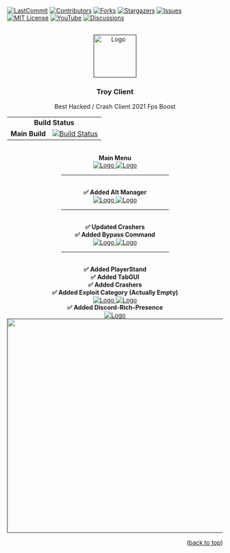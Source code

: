 <div id="top"></div>

[![LastCommit][last-commit-shield]][last-commit-url]
[![Contributors][contributors-shield]][contributors-url]
[![Forks][forks-shield]][forks-url]
[![Stargazers][stars-shield]][stars-url]
[![Issues][issues-shield]][issues-url]
[![MIT License][license-shield]][license-url]
[![YouTube][youtube-shield]][youtube-url]
[![Discussions][discussion-shield]][discussion-url]



<!-- PROJECT LOGO -->
<br />
<div align="center">
  <a href="">
    <img src="https://i.imgur.com/DcjVAVX.png" alt="Logo" width="100" height="100">
  </a>

<h3 align="center">Troy Client</h3>

  <p align="center">
    Best Hacked / Crash Client 2021 Fps Boost
  </p>
</div>


<div align="center">
  <table>
    <tr>
        <td align="center" colspan="3"><b>Build Status</b></td>
    </tr>
    <tr>
        <td align="right"><b>Main Build</b></td>
        <td colspan="2"><a href="https://img.shields.io/github/workflow/status/md4Studios/TroyClient/TroyClient/troy?label=BUILD%201.1.5&style=for-the-badge"><img src="https://img.shields.io/github/workflow/status/md4Studios/TroyClient/TroyClient/troy?label=BUILD%201.1.5&style=for-the-badge" alt="Build Status" /></a></td>
    </tr>
</table>
</div>

<br />
<div align="center"> <b>Main Menu</b> </div>
<div align="center">
  <a href="">
    <img src="https://img.shields.io/badge/Version-1.0.5-green?label=VERSION&style=for-the-badge" alt="Logo" width="" height="">
    <img src="https://i.imgur.com/7qOP34R.png" alt="Logo" width="" height="">
  </a>


<hr style="width:50%;text-align:left;margin-left:0">


<br />
<div align="center"> <b>✅ Added Alt Manager</b> </div>
<div align="center">
  <a href="">
    <img src="https://img.shields.io/badge/Version-1.0.5-green?label=VERSION&style=for-the-badge" alt="Logo" width="" height="">
    <img src="https://i.imgur.com/J4dcGMT.png" alt="Logo" width="" height="">
  </a>


<hr style="width:50%;text-align:left;margin-left:0">


<br />
<div align="center"> <b>✅ Updated Crashers</b> </div>
<div align="center"> <b>✅ Added Bypass Command</b> </div>
<div align="center">
  <a href="">
    <img src="https://img.shields.io/badge/Version-1.0.7-green?label=VERSION&style=for-the-badge" alt="Logo" width="" height="">
    <img src="https://i.imgur.com/QhpXcjc.png" alt="Logo" width="" height="">
  </a>


<hr style="width:50%;text-align:left;margin-left:0">


  <br />
<div align="center"> <b>✅ Added PlayerStand</b> </div>
<div align="center"> <b>✅ Added TabGUI</b> </div>
<div align="center"> <b>✅ Added Crashers</b> </div>
<div align="center"> <b>✅ Added Exploit Category (Actually Empty)</b> </div>
<div align="center">
  <a href="">
    <img src="https://img.shields.io/badge/Version-1.1.5-green?label=VERSION&style=for-the-badge" alt="Logo" width="" height="">
    <img src="https://i.imgur.com/QhpXcjc.png" alt="Logo" width="" height="">
  </a>

  <br />
<div align="center"> <b>✅ Added Discord-Rich-Presence</b> </div>
<div align="center">
  <a href="">
    <img src="https://img.shields.io/badge/Version-1.1.7-green?label=VERSION&style=for-the-badge" alt="Logo" width="" height="">
    <img src="https://i.imgur.com/HivAnmn.png" alt="Logo" width="1080" height="500">
  </a>

<p align="right">(<a href="#top">back to top</a>)</p>



<!-- https://www.markdownguide.org/basic-syntax/#reference-style-links -->
[last-commit-shield]: https://img.shields.io/github/last-commit/md4Studios/TroyClient?style=for-the-badge
[last-commit-url]: https://github.com/md4Studios/TroyClient/commits/troy
[contributors-shield]: https://img.shields.io/github/contributors/md4Studios/TroyClient?color=g&style=for-the-badge
[contributors-url]: https://github.com/md4Studios/TroyClient/graphs/contributors
[forks-shield]: https://img.shields.io/github/forks/md4Studios/TroyClient?style=for-the-badge
[forks-url]: https://github.com/md4Studios/TroyClient/network/members
[stars-shield]: https://img.shields.io/github/stars/md4Studios/TroyClient?style=for-the-badge
[stars-url]: https://github.com/md4Studios/TroyClient/stargazers
[issues-shield]: https://img.shields.io/github/issues/md4Studios/TroyClient?color=yellow&style=for-the-badge
[issues-url]: https://github.com/md4Studios/TroyClient/issues
[license-shield]: https://img.shields.io/github/license/md4Studios/TroyClient?style=for-the-badge
[license-url]: https://github.com/md4Studios/TroyClient/blob/troy/LICENSE.md
[youtube-shield]: https://img.shields.io/youtube/channel/subscribers/UCn7n4dI57Kp-knI1UMqFCog?color=red&label=YouTube%20SubScribe&style=for-the-badge
[youtube-url]: https://www.youtube.com/channel/UCn7n4dI57Kp-knI1UMqFCog
[discussion-shield]: https://img.shields.io/github/discussions/md4Studios/TroyClient?style=for-the-badge
[discussion-url]: https://img.shields.io/github/discussions/md4Studios/TroyClient?style=for-the-badge
